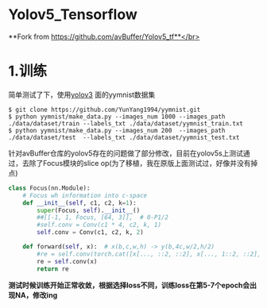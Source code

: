 # Yolov5_Tensorflow
**Fork from https://github.com/avBuffer/Yolov5_tf**</br>

# 1.训练

简单测试了下，使用[yolov3](https://github.com/YunYang1994/TensorFlow2.0-Examples/tree/master/4-Object_Detection/YOLOV3) 面的yymnist数据集

```shell
$ git clone https://github.com/YunYang1994/yymnist.git
$ python yymnist/make_data.py --images_num 1000 --images_path ./data/dataset/train --labels_txt ./data/dataset/yymnist_train.txt
$ python yymnist/make_data.py --images_num 200  --images_path ./data/dataset/test  --labels_txt ./data/dataset/yymnist_test.txt
```

针对avBuffer仓库的yolov5存在的问题做了部分修改，目前在yolov5s上测试通过，去除了Focus模块的slice op(为了移植，我在原版上面测试过，好像并没有掉点)
```python
class Focus(nn.Module):
    # Focus wh information into c-space
    def __init__(self, c1, c2, k=1):
        super(Focus, self).__init__()
        ##[[-1, 1, Focus, [64, 3]],  # 0-P1/2
        #self.conv = Conv(c1 * 4, c2, k, 1)
        self.conv = Conv(c1, c2, k, 2)

    def forward(self, x):  # x(b,c,w,h) -> y(b,4c,w/2,h/2)
        #re = self.conv(torch.cat([x[..., ::2, ::2], x[..., 1::2, ::2], x[..., ::2, 1::2], x[..., 1::2, 1::2]], 1))
        re = self.conv(x)
        return re
```
**测试时候训练开始正常收敛，根据选择loss不同，训练loss在第5-7个epoch会出现NA，修改ing**
